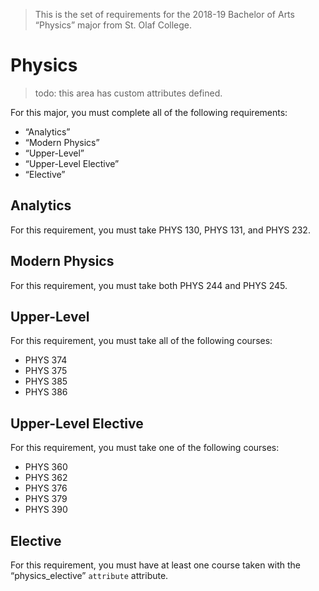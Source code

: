 > This is the set of requirements for the 2018-19 Bachelor of Arts “Physics” major from St. Olaf College.

# Physics
> todo: this area has custom attributes defined.

For this major, you must complete all of the following requirements:

- “Analytics”
- “Modern Physics”
- “Upper-Level”
- “Upper-Level Elective”
- “Elective”

## Analytics
For this requirement, you must take PHYS 130, PHYS 131, and PHYS 232.


## Modern Physics
For this requirement, you must take both PHYS 244 and PHYS 245.


## Upper-Level
For this requirement, you must take all of the following courses:

- PHYS 374
- PHYS 375
- PHYS 385
- PHYS 386


## Upper-Level Elective
For this requirement, you must take one of the following courses:

- PHYS 360
- PHYS 362
- PHYS 376
- PHYS 379
- PHYS 390


## Elective
For this requirement, you must have at least one course taken with the “physics_elective” `attribute` attribute.


